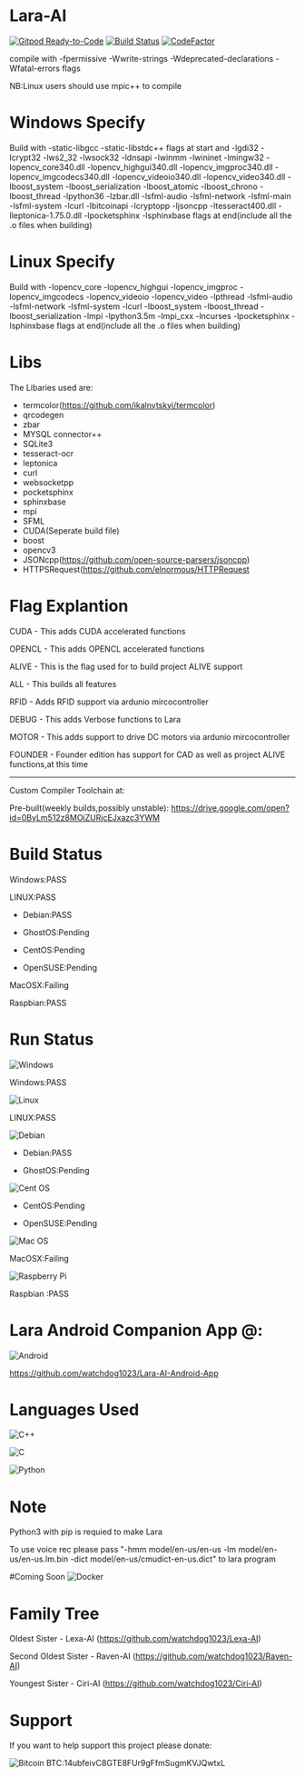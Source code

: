 # Lara-AI
[![Gitpod Ready-to-Code](https://img.shields.io/badge/Gitpod-Ready--to--Code-blue?logo=gitpod)](https://gitpod.io/#https://github.com/watchdog1023/Lara-AI) 
[![Build Status](https://app.travis-ci.com/watchdog1023/Lara-AI.svg?branch=master)](https://app.travis-ci.com/watchdog1023/Lara-AI)
[![CodeFactor](https://www.codefactor.io/repository/github/watchdog1023/lara-ai/badge/master)](https://www.codefactor.io/repository/github/watchdog1023/lara-ai/overview/master)

compile with -fpermissive -Wwrite-strings -Wdeprecated-declarations -Wfatal-errors flags 

NB:Linux users should use mpic++ to compile 

# Windows Specify 
Build with -static-libgcc -static-libstdc++ flags at start and -lgdi32 -lcrypt32 -lws2_32 -lwsock32 -ldnsapi -lwinmm -lwininet -lmingw32 -lopencv_core340.dll -lopencv_highgui340.dll -lopencv_imgproc340.dll -lopencv_imgcodecs340.dll -lopencv_videoio340.dll -lopencv_video340.dll -lboost_system -lboost_serialization -lboost_atomic -lboost_chrono -lboost_thread -lpython36 -lzbar.dll -lsfml-audio -lsfml-network -lsfml-main -lsfml-system -lcurl -lbitcoinapi -lcryptopp -ljsoncpp -ltesseract400.dll -lleptonica-1.75.0.dll -lpocketsphinx -lsphinxbase flags at end(include all the .o files when building)

# Linux Specify
Build with -lopencv_core -lopencv_highgui -lopencv_imgproc -lopencv_imgcodecs -lopencv_videoio -lopencv_video -lpthread -lsfml-audio -lsfml-network  -lsfml-system -lcurl -lboost_system -lboost_thread -lboost_serialization -lmpi -lpython3.5m -lmpi_cxx -lncurses -lpocketsphinx -lsphinxbase flags at end(include all the .o files when building)

# Libs
The Libaries used are:
  - termcolor(https://github.com/ikalnytskyi/termcolor)
  - qrcodegen
  - zbar
  - MYSQL connector++
  - SQLite3
  - tesseract-ocr
  - leptonica
  - curl
  - websocketpp
  - pocketsphinx
  - sphinxbase
  - mpi
  - SFML
  - CUDA(Seperate build file)
  - boost
  - opencv3
  - JSONcpp(https://github.com/open-source-parsers/jsoncpp)
  - HTTPSRequest(https://github.com/elnormous/HTTPRequest

# Flag Explantion
CUDA - This adds CUDA accelerated functions

OPENCL - This adds OPENCL accelerated functions

ALIVE - This is the flag used for to build project ALIVE support

ALL - This builds all features

RFID - Adds RFID support via ardunio mircocontroller

DEBUG - This adds Verbose functions to Lara

MOTOR - This adds support to drive DC motors via ardunio mircocontroller

FOUNDER - Founder edition has support for CAD as well as project ALIVE functions,at this time
___
Custom Compiler Toolchain at:


Pre-built(weekly builds,possibly unstable):
https://drive.google.com/open?id=0ByLm512z8MOiZURjcEJxazc3YWM

# Build Status
Windows:PASS

LINUX:PASS

  - Debian:PASS

  - GhostOS:Pending
  
  - CentOS:Pending
  
  - OpenSUSE:Pending

MacOSX:Failing

Raspbian:PASS

# Run Status
![Windows](https://img.shields.io/badge/Windows-0078D6?style=for-the-badge&logo=windows&logoColor=white)

Windows:PASS

![Linux](https://img.shields.io/badge/Linux-FCC624?style=for-the-badge&logo=linux&logoColor=black)

LINUX:PASS
  
  ![Debian](https://img.shields.io/badge/Debian-D70A53?style=for-the-badge&logo=debian&logoColor=white)
  
  - Debian:PASS
  
  - GhostOS:Pending
  
  ![Cent OS](https://img.shields.io/badge/cent%20os-002260?style=for-the-badge&logo=centos&logoColor=F0F0F0)

  - CentOS:Pending
  
  - OpenSUSE:Pending

![Mac OS](https://img.shields.io/badge/mac%20os-000000?style=for-the-badge&logo=macos&logoColor=F0F0F0)

MacOSX:Failing

![Raspberry Pi](https://img.shields.io/badge/-RaspberryPi-C51A4A?style=for-the-badge&logo=Raspberry-Pi)

Raspbian :PASS

# Lara Android Companion App @:

![Android](https://img.shields.io/badge/Android-3DDC84?style=for-the-badge&logo=android&logoColor=white)

https://github.com/watchdog1023/Lara-AI-Android-App

# Languages Used

![C++](https://img.shields.io/badge/c++-%2300599C.svg?style=for-the-badge&logo=c%2B%2B&logoColor=white)

![C](https://img.shields.io/badge/c-%2300599C.svg?style=for-the-badge&logo=c&logoColor=white)

![Python](https://img.shields.io/badge/python-3670A0?style=for-the-badge&logo=python&logoColor=ffdd54)

# Note
Python3 with pip is requied to make Lara

To use voice rec please pass "-hmm model/en-us/en-us -lm model/en-us/en-us.lm.bin -dict model/en-us/cmudict-en-us.dict" to lara program

#Coming Soon
![Docker](https://img.shields.io/badge/docker-%230db7ed.svg?style=for-the-badge&logo=docker&logoColor=white)

# Family Tree
Oldest Sister - Lexa-AI (https://github.com/watchdog1023/Lexa-AI)

Second Oldest Sister - Raven-AI (https://github.com/watchdog1023/Raven-AI)

Youngest Sister - Ciri-AI (https://github.com/watchdog1023/Ciri-AI)

# Support
If you want to help support this project please donate:

![Bitcoin](https://img.shields.io/badge/Bitcoin-000?style=for-the-badge&logo=bitcoin&logoColor=white)
BTC:14ubfeivC8GTE8FUr9gFfmSugmKVJQwtxL

